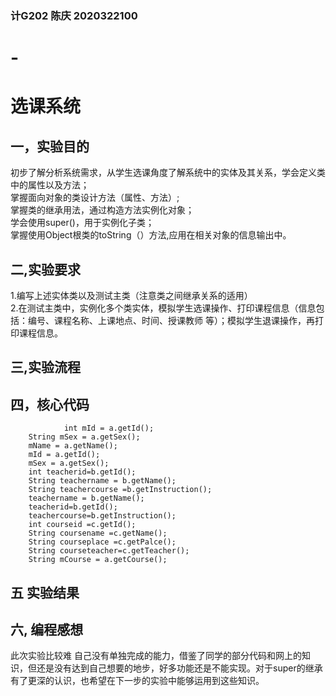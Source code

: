 ### 计G202 陈庆 2020322100
# -
# 选课系统
## 一，实验目的
初步了解分析系统需求，从学生选课角度了解系统中的实体及其关系，学会定义类中的属性以及方法；  
掌握面向对象的类设计方法（属性、方法）;    
掌握类的继承用法，通过构造方法实例化对象；  
学会使用super()，用于实例化子类；  
掌握使用Object根类的toString（）方法,应用在相关对象的信息输出中。
## 二,实验要求
1.编写上述实体类以及测试主类（注意类之间继承关系的适用）  
2.在测试主类中，实例化多个类实体，模拟学生选课操作、打印课程信息（信息包括：编号、课程名称、上课地点、时间、授课教师 等）；模拟学生退课操作，再打印课程信息。
## 三,实验流程

## 四，核心代码
                int mId = a.getId();  
		String mSex = a.getSex();  		
		mName = a.getName();    
		mId = a.getId();    
		mSex = a.getSex();  
		int teacherid=b.getId();  
		String teachername = b.getName();  
		String teachercourse =b.getInstruction();  		
		teachername = b.getName();
		teacherid=b.getId();  
		teachercourse=b.getInstruction();  
		int courseid =c.getId();  
		String coursename =c.getName();  
		String courseplace =c.getPalce();  
		String courseteacher=c.getTeacher();  
		String mCourse = a.getCourse();  
## 五 实验结果

## 六, 编程感想
此次实验比较难 自己没有单独完成的能力，借鉴了同学的部分代码和网上的知识，但还是没有达到自己想要的地步，好多功能还是不能实现。对于super的继承有了更深的认识，也希望在下一步的实验中能够运用到这些知识。
